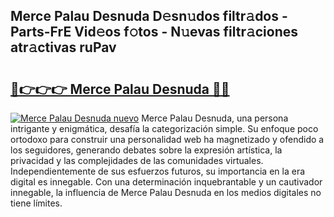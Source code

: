 ## Merce Palau Desnuda D𝚎sn𝚞dos filtr𝚊dos - Parts-FrE Vid𝚎os f𝚘tos - N𝚞evas filtr𝚊ciones atr𝚊ctivas ruPav

# <h2><a href="http://mb1n7n.tromn.icu/?c=Merce+Palau+Desnuda">🔗👉👉👉 Merce Palau Desnuda 🔗🔗</a></h2>

[![Merce Palau Desnuda nuevo](https://i.imgur.com/pEAQMta.gif)](http://mb1n7n.tromn.icu/?c=Merce+Palau+Desnuda)
Merce Palau Desnuda, una persona intrigante y enigmática, desafía la categorización simple. Su enfoque poco ortodoxo para construir una personalidad web ha magnetizado y ofendido a los seguidores, generando debates sobre la expresión artística, la privacidad y las complejidades de las comunidades virtuales. Independientemente de sus esfuerzos futuros, su importancia en la era digital es innegable. Con una determinación inquebrantable y un cautivador innegable, la influencia de Merce Palau Desnuda en los medios digitales no tiene límites.
